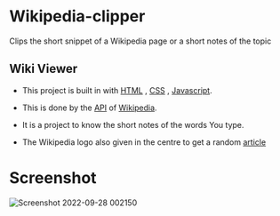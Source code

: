 # Wikipedia-clipper
Clips the short snippet of a Wikipedia page or a short notes of the topic
## Wiki Viewer

* This project is built in with [HTML](https://en.wikipedia.org/wiki/HTML) , [CSS](https://en.wikipedia.org/wiki/CSS) , [Javascript](https://www.javascript.com/).
* This is done by the [API](https://www.mediawiki.org/wiki/API:Main_page) of [Wikipedia](https://www.wikipedia.org/).

* It is a project to know the short notes of the words You type.

* The Wikipedia logo also given in the centre to get a random [article](https://www.grammarly.com/blog/articles/)

# Screenshot

![Screenshot 2022-09-28 002150](https://user-images.githubusercontent.com/108513399/192611609-fd0d14a5-fc7f-487f-8388-626d4c0db418.png)
